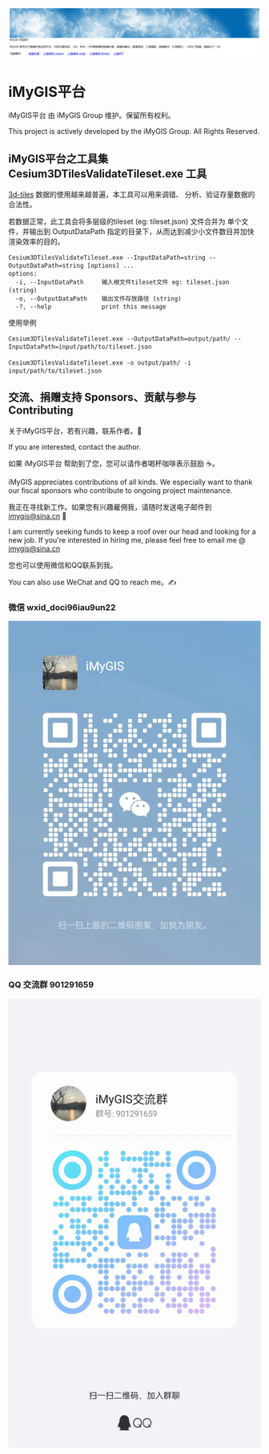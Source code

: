 ﻿![iMyGIS平台](./assets/iMyGISPlatform.png)

# iMyGIS平台

iMyGIS平台 由 iMyGIS Group 维护。保留所有权利。

This project is actively developed by the iMyGIS Group. All Rights Reserved.

## iMyGIS平台之工具集 Cesium3DTilesValidateTileset.exe 工具

[3d-tiles](https://github.com/CesiumGS/3d-tiles) 数据的使用越来越普遍，本工具可以用来调错、 分析、验证存量数据的合法性。

若数据正常，此工具会将多层级的tileset (eg: tileset.json) 文件合并为 单个文件，并输出到 OutputDataPath 指定的目录下，从而达到减少小文件数目并加快渲染效率的目的。

```
Cesium3DTilesValidateTileset.exe --InputDataPath=string --OutputDataPath=string [options] ...
options:
  -i, --InputDataPath     输入根文件tileset文件 eg: tileset.json (string)
  -o, --OutputDataPath    输出文件存放路径 (string)
  -?, --help              print this message
```

使用举例

```
Cesium3DTilesValidateTileset.exe --OutputDataPath=output/path/ --InputDataPath=input/path/to/tileset.json

Cesium3DTilesValidateTileset.exe -o output/path/ -i input/path/to/tileset.json
```

## 交流、捐赠支持 Sponsors、贡献与参与 Contributing
关于iMyGIS平台，若有兴趣，联系作者。🌹

If you are interested, contact the author.

如果 iMyGIS平台 帮助到了您，您可以请作者喝杯咖啡表示鼓励 ☕️。

iMyGIS appreciates contributions of all kinds. We especially want to thank our fiscal sponsors who contribute to ongoing project maintenance.

我正在寻找新工作。如果您有兴趣雇佣我，请随时发送电子邮件到 imygis@sina.cn 📧

I am currently seeking funds to keep a roof over our head and looking for a new job. If you're interested in hiring me, please feel free to email me @ <imygis@sina.cn>

您也可以使用微信和QQ联系到我。

You can also use WeChat and QQ to reach me。✍

### 微信 wxid_doci96iau9un22

![WeChat](./assets/iMyGISGroup/WeChatBlue.jpg)

### QQ 交流群 901291659

![QQ](./assets/iMyGISGroup/QQ.jpg)


